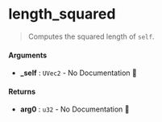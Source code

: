 # length\_squared

>  Computes the squared length of `self`.

#### Arguments

- **\_self** : `UVec2` \- No Documentation 🚧

#### Returns

- **arg0** : `u32` \- No Documentation 🚧